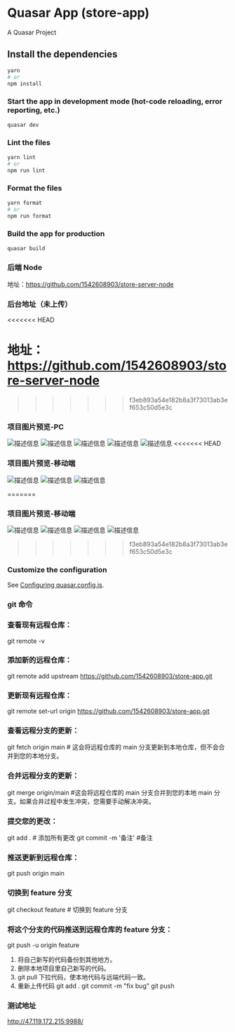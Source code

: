 # Quasar App (store-app)

A Quasar Project

## Install the dependencies

```bash
yarn
# or
npm install
```

### Start the app in development mode (hot-code reloading, error reporting, etc.)

```bash
quasar dev
```

### Lint the files

```bash
yarn lint
# or
npm run lint
```

### Format the files

```bash
yarn format
# or
npm run format
```

### Build the app for production

```bash
quasar build
```

### 后端 Node

地址：https://github.com/1542608903/store-server-node

### 后台地址（未上传）

<<<<<<< HEAD

# 地址：https://github.com/1542608903/store-server-node

> > > > > > > f3eb893a54e182b8a3f73013ab3ef653c50d5e3c

### 项目图片预览-PC

![描述信息](https://github.com/1542608903/store-app/blob/main/img/pc-1.png)
![描述信息](https://github.com/1542608903/store-app/blob/main/img/pc-2.png)
![描述信息](https://github.com/1542608903/store-app/blob/main/img/pc-3.png)
![描述信息](https://github.com/1542608903/store-app/blob/main/img/pc-4.png)
![描述信息](https://github.com/1542608903/store-app/blob/main/img/pc-5.png)
<<<<<<< HEAD

### 项目图片预览-移动端

![描述信息](https://github.com/1542608903/store-app/blob/main/img/m-1.png)
![描述信息](https://github.com/1542608903/store-app/blob/main/img/m-2.png)
![描述信息](https://github.com/1542608903/store-app/blob/main/img/m-3.png)

=======

### 项目图片预览-移动端

![描述信息](https://github.com/1542608903/store-app/blob/main/img/Screenshot_2024-10-24-13-38-54-519_com.microsoft.emmx.jpg)
![描述信息](https://github.com/1542608903/store-app/blob/main/img/Screenshot_2024-10-24-13-39-18-362_com.microsoft.emmx.jpg)
![描述信息](https://github.com/1542608903/store-app/blob/main/img/Screenshot_2024-10-24-13-39-24-610_com.microsoft.emmx.jpg)
![描述信息](https://github.com/1542608903/store-app/blob/main/img/Screenshot_2024-10-24-13-39-42-412_com.microsoft.emmx.jpg)

> > > > > > > f3eb893a54e182b8a3f73013ab3ef653c50d5e3c

### Customize the configuration

See [Configuring quasar.config.js](https://v2.quasar.dev/quasar-cli-vite/quasar-config-js).

### git 命令

### 查看现有远程仓库：

git remote -v

### 添加新的远程仓库：

git remote add upstream https://github.com/1542608903/store-app.git

### 更新现有远程仓库：

git remote set-url origin https://github.com/1542608903/store-app.git

### 查看远程分支的更新：

git fetch origin main # 这会将远程仓库的 main 分支更新到本地仓库，但不会合并到您的本地分支。

### 合并远程分支的更新：

git merge origin/main #这会将远程仓库的 main 分支合并到您的本地 main 分支。如果合并过程中发生冲突，您需要手动解决冲突。

### 提交您的更改：

git add . # 添加所有更改
git commit -m '备注' #备注

### 推送更新到远程仓库：

git push origin main

### 切换到 feature 分支

git checkout feature # 切换到 feature 分支

### 将这个分支的代码推送到远程仓库的 feature 分支：

git push -u origin feature

1. 将自己新写的代码备份到其他地方。
2. 删除本地项目里自己新写的代码。
3. git pull 下拉代码，使本地代码与远端代码一致。
4. 重新上传代码
   git add .
   git commit -m "fix bug"
   git push

### 测试地址

http://47.119.172.215:9988/
